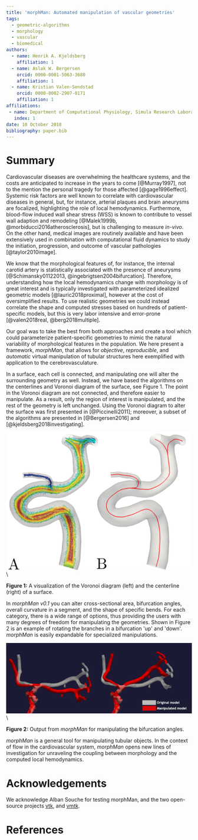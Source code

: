 ```yaml
---
title: 'morphMan: Automated manipulation of vascular geometries'
tags:
  - geometric-algorithms
  - morphology
  - vascular
  - biomedical
authors:
  - name: Henrik A. Kjeldsberg
    affiliation: 1
  - name: Aslak W. Bergersen
    orcid: 0000-0001-5063-3680
    affiliation: 1
  - name: Kristian Valen-Sendstad
    orcid: 0000-0002-2907-0171
    affiliation: 1
affiliations:
 - name: Department of Computational Physiology, Simula Research Laboratory
   index: 1
date: 10 October 2018
bibliography: paper.bib
---
```


# Summary

Cardiovascular diseases are overwhelming the healthcare systems, and the
costs are anticipated to increase in the years to come [@Murray1997],
not to the mention the personal tragedy for those affected [@gage1996effect].
Systemic risk factors are well known to correlate with cardiovascular diseases in general,
but, for instance, arterial plaques and brain aneurysms are focalized, highlighting
the role of local hemodynamics. Furthermore, blood-flow induced wall shear stress (WSS) is
known to contribute to vessel wall adaption and remodeling [@Malek1999b, @morbiducci2016atherosclerosis],
but is challenging to measure *in-vivo*. On the other hand, medical images are routinely available and have
been extensively used in combination with computational fluid dynamics to
study the initiation, progression, and outcome of vascular pathologies [@taylor2010image].

We know that the morphological features of, for instance, the internal
carotid artery is statistically associated with the presence of aneurysms [@Schimansky01122013, @ingebrigtsen2004bifurcation].
Therefore, understanding how the local hemodynamics change with morphology is of great interest and
is typically investigated with parameterized idealized geometric models [@lauric2018proximal], however at the cost of
oversimplified results. To use realistic geometries we could instead correlate the shape and computed
stresses based on hundreds of patient-specific models, but this is very labor intensive and
error-prone [@valen2018real, @berg2018multiple].

Our goal was to take the best from both approaches and create a tool which could parameterize patient-specific
geometries to mimic the natural variability of morphological features in the population. We here present a framework,
*morphMan*, that allows for *objective*, *reproducible*, and *automatic* virtual manipulation of tubular structures
here exemplified with application to the cerebrovasculature.

In a surface, each cell is connected, and manipulating one will alter the surrounding geometry as well. Instead, we 
have based the algorithms on the centerlines and Voronoi diagram of the surface, see Figure 1. The point in the Voronoi 
diagram are not connected, and therefore easier to manipulate. As a result, only the region of interest is manipulated, and the rest of the geometry is left unchanged. Using the Voronoi diagram to alter the surface was first presented in 
[@Piccinelli2011]; moreover, a subset of the algorithms are presented in [@Bergersen2016] and [@kjeldsberg2018investigating].

![voronoi centerline](./figure1.png)\

**Figure 1:** 
   A visualization of the Voronoi diagram (left) and the centerline (right) of a surface.


In *morphMan v0.1* you can alter cross-sectional area, bifurcation angles, 
overall curvature in a segment, and the shape of specific bends. For each
category, there is a wide range of options, thus providing the users with many degrees of
freedom for manipulating the geometries. Shown in Figure 2 is an example of rotating the
branches in a bifurcation 'up' and 'down'. *morphMan* is easily expandable for specialized manipulations.

![manipulation ICA bifurcation](./figure2.png)\

**Figure 2:** 
   Output from *morphMan* for manipulating the bifurcation angles.

*morphMan* is a general tool for manipulating tubular objects. In the context of flow in the cardiovascular system,
*morphMan* opens new lines of investigation for unraveling the coupling between
morphology and the computed local hemodynamics.


# Acknowledgements

We acknowledge Alban Souche for testing morphMan, and the two open-source projects [vtk](https://www.vtk.org/), and [vmtk](http://www.vmtk.org).

# References
